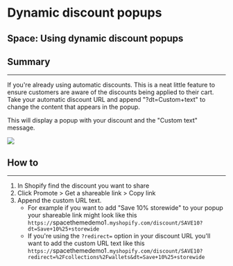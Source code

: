 # Dynamic discount popups

## Space: Using dynamic discount popups

## Summary <a href="#h_1070afd154" id="h_1070afd154"></a>

***

If you're already using automatic discounts. This is a neat little feature to ensure customers are aware of the discounts being applied to their cart. Take your automatic discount URL and append "?dt=Custom+text" to change the content that appears in the popup.

This will display a popup with your discount and the "Custom text" message.

[![](https://downloads.intercomcdn.com/i/o/1200195335/b29c6e780f7dec3aa870f9ab/CleanShot+2024-10-01+at+11_24_27%402x.png?expires=1744834500\&signature=84902734102e0ec31f7d5043b9d8b30c2efd7273587144860100c677c0038989\&req=dSInFsh3mIJcXPMW1HO4za7Cgw%2FA7K1vHpQledLDyEKoAPGJQd99lmjK307H%0AUgxT688X4b5XRn9O5WU%3D%0A)](https://downloads.intercomcdn.com/i/o/1200195335/b29c6e780f7dec3aa870f9ab/CleanShot+2024-10-01+at+11_24_27%402x.png?expires=1744834500\&signature=84902734102e0ec31f7d5043b9d8b30c2efd7273587144860100c677c0038989\&req=dSInFsh3mIJcXPMW1HO4za7Cgw%2FA7K1vHpQledLDyEKoAPGJQd99lmjK307H%0AUgxT688X4b5XRn9O5WU%3D%0A)

## How to <a href="#h_14814642e8" id="h_14814642e8"></a>

***

1. In Shopify find the discount you want to share
2. Click Promote > Get a shareable link > Copy link
3. Append the custom URL text.
   * For example if you want to add "Save 10% storewide" to your popup your shareable link might look like this `https://`spacethemedemo1`.myshopify.com/discount/SAVE10?dt=Save+10%25+storewide`
   * If you're using the `?redirect=` option in your discount URL you'll want to add the custom URL text like this `https://`spacethemedemo1`.myshopify.com/discount/SAVE10?redirect=%2Fcollections%2Fwallets&dt=Save+10%25+storewide`
